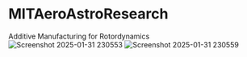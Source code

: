# MITAeroAstroResearch
 Additive Manufacturing for Rotordynamics
![Screenshot 2025-01-31 230553](https://github.com/user-attachments/assets/91b5752f-49a1-4271-b843-13327819c40b)
![Screenshot 2025-01-31 230559](https://github.com/user-attachments/assets/fd07f474-9177-4ae1-8afc-7795f855bea0)

